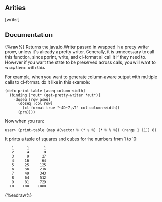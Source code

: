 ## Arities
[writer]

## Documentation
{%raw%}
Returns the java.io.Writer passed in wrapped in a pretty writer proxy, unless it's 
already a pretty writer. Generally, it is unnecessary to call this function, since pprint,
write, and cl-format all call it if they need to. However if you want the state to be 
preserved across calls, you will want to wrap them with this. 

For example, when you want to generate column-aware output with multiple calls to cl-format, 
do it like in this example:

    (defn print-table [aseq column-width]
      (binding [*out* (get-pretty-writer *out*)]
        (doseq [row aseq]
          (doseq [col row]
            (cl-format true "~4D~7,vT" col column-width))
          (prn))))

Now when you run:

    user> (print-table (map #(vector % (* % %) (* % % %)) (range 1 11)) 8)

It prints a table of squares and cubes for the numbers from 1 to 10:

       1      1       1    
       2      4       8    
       3      9      27    
       4     16      64    
       5     25     125    
       6     36     216    
       7     49     343    
       8     64     512    
       9     81     729    
      10    100    1000
{%endraw%}
